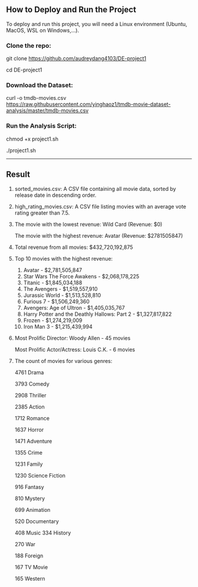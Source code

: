 ## How to Deploy and Run the Project

To deploy and run this project, you will need a Linux environment (Ubuntu, MacOS, WSL on Windows,...).

### Clone the repo:
git clone https://github.com/audreydang4103/DE-project1

cd DE-project1
### Download the Dataset:
curl -o tmdb-movies.csv https://raw.githubusercontent.com/yinghaoz1/tmdb-movie-dataset-analysis/master/tmdb-movies.csv
### Run the Analysis Script:
chmod +x project1.sh

./project1.sh

----

## Result

1. sorted_movies.csv: A CSV file containing all movie data, sorted by release date in descending order.

2. high_rating_movies.csv: A CSV file listing movies with an average vote rating greater than 7.5.

3. The movie with the lowest revenue: Wild Card (Revenue: $0)

   The movie with the highest revenue: Avatar (Revenue: $2781505847)

5. Total revenue from all movies: $432,720,192,875

6. Top 10 movies with the highest revenue:
  
    1. Avatar - $2,781,505,847
    2. Star Wars The Force Awakens - $2,068,178,225
    4. Titanic - $1,845,034,188
    5. The Avengers - $1,519,557,910
    6. Jurassic World - $1,513,528,810
    7. Furious 7 - $1,506,249,360
    8. Avengers: Age of Ultron - $1,405,035,767
    9. Harry Potter and the Deathly Hallows: Part 2 - $1,327,817,822
    10. Frozen - $1,274,219,009
    11. Iron Man 3 - $1,215,439,994
        
 7. Most Prolific Director: Woody Allen - 45 movies

    Most Prolific Actor/Actress: Louis C.K. - 6 movies
    
 8. The count of movies for various genres:

    4761 Drama

    3793 Comedy

    2908 Thriller

    2385 Action

    1712 Romance

    1637 Horror

    1471 Adventure

    1355 Crime

    1231 Family

    1230 Science Fiction

    916 Fantasy


    810 Mystery


    699 Animation

    520 Documentary


     408 Music
     334 History

     270 War

     188 Foreign

     167 TV Movie

     165 Western




